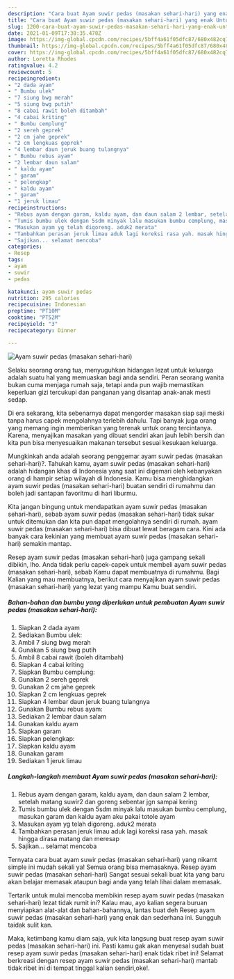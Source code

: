 ```yaml
---
description: "Cara buat Ayam suwir pedas (masakan sehari-hari) yang enak Untuk Jualan"
title: "Cara buat Ayam suwir pedas (masakan sehari-hari) yang enak Untuk Jualan"
slug: 1200-cara-buat-ayam-suwir-pedas-masakan-sehari-hari-yang-enak-untuk-jualan
date: 2021-01-09T17:38:35.478Z
image: https://img-global.cpcdn.com/recipes/5bff4a61f05dfc87/680x482cq70/ayam-suwir-pedas-masakan-sehari-hari-foto-resep-utama.jpg
thumbnail: https://img-global.cpcdn.com/recipes/5bff4a61f05dfc87/680x482cq70/ayam-suwir-pedas-masakan-sehari-hari-foto-resep-utama.jpg
cover: https://img-global.cpcdn.com/recipes/5bff4a61f05dfc87/680x482cq70/ayam-suwir-pedas-masakan-sehari-hari-foto-resep-utama.jpg
author: Loretta Rhodes
ratingvalue: 4.2
reviewcount: 5
recipeingredient:
- "2 dada ayam"
- " Bumbu ulek"
- "7 siung bwg merah"
- "5 siung bwg putih"
- "8 cabai rawit boleh ditambah"
- "4 cabai kriting"
- " Bumbu cemplung"
- "2 sereh geprek"
- "2 cm jahe geprek"
- "2 cm lengkuas geprek"
- "4 lembar daun jeruk buang tulangnya"
- " Bumbu rebus ayam"
- "2 lembar daun salam"
- " kaldu ayam"
- " garam"
- " pelengkap"
- " kaldu ayam"
- " garam"
- "1 jeruk limau"
recipeinstructions:
- "Rebus ayam dengan garam, kaldu ayam, dan daun salam 2 lembar, setelah matang suwir2 dan goreng sebentar jgn sampai kering"
- "Tumis bumbu ulek dengan 5sdm minyak lalu masukan bumbu cemplung, masukan garam dan kaldu ayam aku pakai totole ayam"
- "Masukan ayam yg telah digoreng. aduk2 merata"
- "Tambahkan perasan jeruk limau aduk lagi koreksi rasa yah. masak hingga dirasa matang dan meresap"
- "Sajikan... selamat mencoba"
categories:
- Resep
tags:
- ayam
- suwir
- pedas

katakunci: ayam suwir pedas 
nutrition: 295 calories
recipecuisine: Indonesian
preptime: "PT10M"
cooktime: "PT52M"
recipeyield: "3"
recipecategory: Dinner

---
```



![Ayam suwir pedas (masakan sehari-hari)](https://img-global.cpcdn.com/recipes/5bff4a61f05dfc87/680x482cq70/ayam-suwir-pedas-masakan-sehari-hari-foto-resep-utama.jpg)

Selaku seorang orang tua, menyuguhkan hidangan lezat untuk keluarga adalah suatu hal yang memuaskan bagi anda sendiri. Peran seorang  wanita bukan cuma menjaga rumah saja, tetapi anda pun wajib memastikan keperluan gizi tercukupi dan panganan yang disantap anak-anak mesti sedap.

Di era  sekarang, kita sebenarnya dapat mengorder masakan siap saji meski tanpa harus capek mengolahnya terlebih dahulu. Tapi banyak juga orang yang memang ingin memberikan yang terenak untuk orang tercintanya. Karena, menyajikan masakan yang dibuat sendiri akan jauh lebih bersih dan kita pun bisa menyesuaikan makanan tersebut sesuai kesukaan keluarga. 



Mungkinkah anda adalah seorang penggemar ayam suwir pedas (masakan sehari-hari)?. Tahukah kamu, ayam suwir pedas (masakan sehari-hari) adalah hidangan khas di Indonesia yang saat ini digemari oleh kebanyakan orang di hampir setiap wilayah di Indonesia. Kamu bisa menghidangkan ayam suwir pedas (masakan sehari-hari) buatan sendiri di rumahmu dan boleh jadi santapan favoritmu di hari liburmu.

Kita jangan bingung untuk mendapatkan ayam suwir pedas (masakan sehari-hari), sebab ayam suwir pedas (masakan sehari-hari) tidak sukar untuk ditemukan dan kita pun dapat mengolahnya sendiri di rumah. ayam suwir pedas (masakan sehari-hari) bisa dibuat lewat beragam cara. Kini ada banyak cara kekinian yang membuat ayam suwir pedas (masakan sehari-hari) semakin mantap.

Resep ayam suwir pedas (masakan sehari-hari) juga gampang sekali dibikin, lho. Anda tidak perlu capek-capek untuk membeli ayam suwir pedas (masakan sehari-hari), sebab Kamu dapat membuatnya di rumahmu. Bagi Kalian yang mau membuatnya, berikut cara menyajikan ayam suwir pedas (masakan sehari-hari) yang lezat yang mampu Kamu buat sendiri.

<!--inarticleads1-->

##### Bahan-bahan dan bumbu yang diperlukan untuk pembuatan Ayam suwir pedas (masakan sehari-hari):

1. Siapkan 2 dada ayam
1. Sediakan  Bumbu ulek:
1. Ambil 7 siung bwg merah
1. Gunakan 5 siung bwg putih
1. Ambil 8 cabai rawit (boleh ditambah)
1. Siapkan 4 cabai kriting
1. Siapkan  Bumbu cemplung:
1. Gunakan 2 sereh geprek
1. Gunakan 2 cm jahe geprek
1. Siapkan 2 cm lengkuas geprek
1. Siapkan 4 lembar daun jeruk buang tulangnya
1. Gunakan  Bumbu rebus ayam:
1. Sediakan 2 lembar daun salam
1. Gunakan  kaldu ayam
1. Siapkan  garam
1. Siapkan  pelengkap:
1. Siapkan  kaldu ayam
1. Gunakan  garam
1. Sediakan 1 jeruk limau




<!--inarticleads2-->

##### Langkah-langkah membuat Ayam suwir pedas (masakan sehari-hari):

1. Rebus ayam dengan garam, kaldu ayam, dan daun salam 2 lembar, setelah matang suwir2 dan goreng sebentar jgn sampai kering
1. Tumis bumbu ulek dengan 5sdm minyak lalu masukan bumbu cemplung, masukan garam dan kaldu ayam aku pakai totole ayam
1. Masukan ayam yg telah digoreng. aduk2 merata
1. Tambahkan perasan jeruk limau aduk lagi koreksi rasa yah. masak hingga dirasa matang dan meresap
1. Sajikan... selamat mencoba




Ternyata cara buat ayam suwir pedas (masakan sehari-hari) yang nikamt simple ini mudah sekali ya! Semua orang bisa memasaknya. Resep ayam suwir pedas (masakan sehari-hari) Sangat sesuai sekali buat kita yang baru akan belajar memasak ataupun bagi anda yang telah lihai dalam memasak.

Tertarik untuk mulai mencoba membikin resep ayam suwir pedas (masakan sehari-hari) lezat tidak rumit ini? Kalau mau, ayo kalian segera buruan menyiapkan alat-alat dan bahan-bahannya, lantas buat deh Resep ayam suwir pedas (masakan sehari-hari) yang enak dan sederhana ini. Sungguh taidak sulit kan. 

Maka, ketimbang kamu diam saja, yuk kita langsung buat resep ayam suwir pedas (masakan sehari-hari) ini. Pasti kamu gak akan menyesal sudah buat resep ayam suwir pedas (masakan sehari-hari) enak tidak ribet ini! Selamat berkreasi dengan resep ayam suwir pedas (masakan sehari-hari) mantab tidak ribet ini di tempat tinggal kalian sendiri,oke!.


